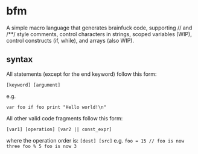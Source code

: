 # bfm
A simple macro language that generates brainfuck code, supporting // and /**/ style comments, control characters in strings, scoped variables (WIP), control constructs (if, while), and arrays (also WIP).

## syntax
All statements (except for the end keyword) follow this form:

`[keyword] [argument]`

e.g.

`var foo
if foo
print "Hello world!\n"`

All other valid code fragments follow this form:

`[var1] [operation] [var2 || const_expr]`

where the operation order is:
`[dest] [src]`
e.g.
`foo = 15
// foo is now three
foo % 5
foo is now 3`